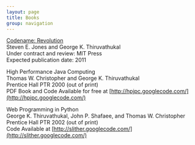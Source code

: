 ```yaml
---
layout: page
title: Books
group: navigation
---
```


[Codename: Revolution](http://mitpress.mit.edu/catalog/item/default.asp?ttype=2&tid=12805)  
 Steven E. Jones and George K. Thiruvathukal  
 Under contract and review: MIT Press  
 Expected publication date: 2011  

High Performance Java Computing  
 Thomas W. Christopher and George K. Thiruvathukal  
 Prentice Hall PTR 2000 (out of print)  
 PDF Book and Code Available for free at
[http://hpjpc.googlecode.com/](http://hpjpc.googlecode.com/)

Web Programming in Python  
 George K. Thiruvathukal, John P. Shafaee, and Thomas W. Christopher  
 Prentice Hall PTR 2002 (out of print)  
 Code Available at
[http://slither.googlecode.com/](http://slither.googlecode.com/)
